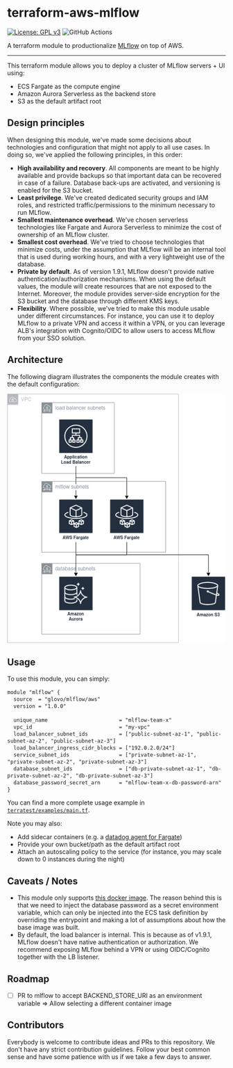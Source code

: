 # terraform-aws-mlflow
[![License: GPL v3](https://img.shields.io/badge/License-GPLv3-blue.svg)](./LICENSE)
![GitHub Actions](https://github.com/Glovo/terraform-aws-mlflow/workflows/Infrastructure%20tests/badge.svg)

A terraform module to productionalize [MLflow](https://mlflow.org) on top of AWS.

---

This terraform module allows you to deploy a cluster of MLflow servers + UI using:

- ECS Fargate as the compute engine
- Amazon Aurora Serverless as the backend store
- S3 as the default artifact root


## Design principles

When designing this module, we've made some decisions about technologies and configuration that might not apply to all use cases. In doing so, we've applied the following principles, in this order:

- __High availability and recovery__. All components are meant to be highly available and provide backups so that important data can be recovered in case of a failure. Database back-ups are activated, and versioning is enabled for the S3 bucket.
- __Least privilege__. We've created dedicated security groups and IAM roles, and restricted traffic/permissions to the minimum necessary to run MLflow.
- __Smallest maintenance overhead__. We've chosen serverless technologies like Fargate and Aurora Serverless to minimize the cost of ownership of an MLflow cluster.
- __Smallest cost overhead__. We've tried to choose technologies that minimize costs, under the assumption that MLflow will be an internal tool that is used during working hours, and with a very lightweight use of the database.
- __Private by default__. As of version 1.9.1, MLflow doesn't provide native authentication/authorization mechanisms. When using the default values, the module will create resources that are not exposed to the Internet. Moreover, the module provides server-side encryption for the S3 bucket and the database through different KMS keys.
- __Flexibility__. Where possible, we've tried to make this module usable under different circumstances. For instance, you can use it to deploy MLflow to a private VPN and access it within a VPN, or you can leverage ALB's integration with Cognito/OIDC to allow users to access MLflow from your SSO solution.


## Architecture

The following diagram illustrates the components the module creates with the default configuration:

![Architecture Diagram](diagrams/architecture.png)


## Usage

To use this module, you can simply:

```hcl
module "mlflow" {
  source  = "glovo/mlflow/aws"
  version = "1.0.0"

  unique_name                       = "mlflow-team-x"
  vpc_id                            = "my-vpc"
  load_balancer_subnet_ids          = ["public-subnet-az-1", "public-subnet-az-2", "public-subnet-az-3"]
  load_balancer_ingress_cidr_blocks = ["192.0.2.0/24"]
  service_subnet_ids                = ["private-subnet-az-1", "private-subnet-az-2", "private-subnet-az-3"]
  database_subnet_ids               = ["db-private-subnet-az-1", "db-private-subnet-az-2", "db-private-subnet-az-3"]
  database_password_secret_arn      = "mlflow-team-x-db-password-arn"
}
```

You can find a more complete usage example in [`terratest/examples/main.tf`](terratest/examples/main.tf).

Note you may also:

- Add sidecar containers (e.g. a [datadog agent for Fargate](https://www.datadoghq.com/blog/monitor-aws-fargate/))
- Provide your own bucket/path as the default artifact root
- Attach an autoscaling policy to the service (for instance, you may scale down to 0 instances during the night)


## Caveats / Notes

* This module only supports [this docker image](https://hub.docker.com/r/larribas/mlflow). The reason behind this is that we need to inject the database password as a secret environment variable, which can only be injected into the ECS task definition by overriding the entrypoint and making a lot of assumptions about how the base image was built.
* By default, the load balancer is internal. This is because as of v1.9.1, MLflow doesn't have native authentication or authorization. We recommend exposing MLflow behind a VPN or using OIDC/Cognito together with the LB listener.


## Roadmap

- [ ] PR to mlflow to accept BACKEND_STORE_URI as an environment variable => Allow selecting a different container image


## Contributors

Everybody is welcome to contribute ideas and PRs to this repository. We don't have any strict contribution guidelines. Follow your best common sense and have some patience with us if we take a few days to answer.
